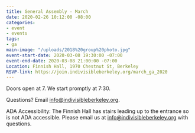 ```yaml
---
title: General Assembly - March
date: 2020-02-26 10:12:00 -08:00
categories:
- event
- events
tags:
- ga
main-image: "/uploads/2018%20group%20photo.jpg"
event-start-date: 2020-03-08 19:30:00 -07:00
event-end-date: 2020-03-08 21:00:00 -07:00
Location: Finnish Hall, 1970 Chestnut St, Berkeley
RSVP-link: https://join.indivisibleberkeley.org/march_ga_2020
---
```


Doors open at 7. We start promptly at 7:30.

Questions? Email info@indivisibleberkeley.org.

ADA Accessibility: The Finnish Hall has stairs leading up to the entrance so is not ADA accessible. Please email us at info@indivisibleberkeley.org with questions.